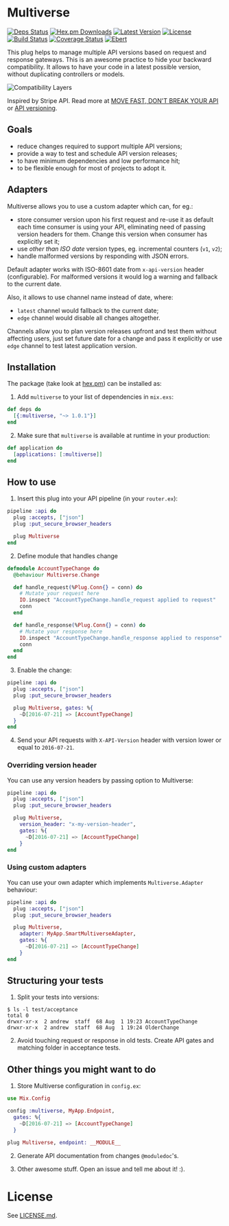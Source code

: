 # Multiverse

[![Deps Status](https://beta.hexfaktor.org/badge/all/github/Nebo15/multiverse.svg)](https://beta.hexfaktor.org/github/Nebo15/multiverse) [![Hex.pm Downloads](https://img.shields.io/hexpm/dw/multiverse.svg?maxAge=3600)](https://hex.pm/packages/multiverse) [![Latest Version](https://img.shields.io/hexpm/v/multiverse.svg?maxAge=3600)](https://hex.pm/packages/multiverse) [![License](https://img.shields.io/hexpm/l/multiverse.svg?maxAge=3600)](https://hex.pm/packages/multiverse) [![Build Status](https://travis-ci.org/Nebo15/multiverse.svg?branch=master)](https://travis-ci.org/Nebo15/multiverse) [![Coverage Status](https://coveralls.io/repos/github/Nebo15/multiverse/badge.svg?branch=master)](https://coveralls.io/github/Nebo15/multiverse?branch=master) [![Ebert](https://ebertapp.io/github/Nebo15/multiverse.svg)](https://ebertapp.io/github/Nebo15/multiverse)

This plug helps to manage multiple API versions based on request and response gateways. This is an awesome practice to hide your backward compatibility. It allows to have your code in a latest possible version, without duplicating controllers or models.

![Compatibility Layers](http://amberonrails.com/images/posts/move-fast-dont-break-your-api/compatibility-layers.png "Compatibility Layers")

Inspired by Stripe API. Read more at [MOVE FAST, DON'T BREAK YOUR API](http://amberonrails.com/move-fast-dont-break-your-api/) or [API versioning](https://stripe.com/blog/api-versioning).

## Goals

  - reduce changes required to support multiple API versions;
  - provide a way to test and schedule API version releases;
  - to have minimum dependencies and low performance hit;
  - to be flexible enough for most of projects to adopt it.

## Adapters

Multiverse allows you to use a custom adapter which can, for eg.:

  - store consumer version upon his first request and re-use it as default each time consumer is using your API, eliminating need of passing version headers for them. Change this version when consumer has explicitly set it;
  - use _other than ISO date_ version types, eg. incremental counters (`v1`, `v2`);
  - handle malformed versions by responding with JSON errors.

Default adapter works with ISO-8601 date from `x-api-version` header (configurable). For malformed versions it would log a warning and fallback to the current date.

Also, it allows to use channel name instead of date, where:

  - `latest` channel would fallback to the current date;
  - `edge` channel would disable all changes altogether.

Channels allow you to plan version releases upfront and test them without affecting users,
just set future date for a change and pass it explicitly or use `edge` channel to test latest
application version.

## Installation

The package (take look at [hex.pm](https://hex.pm/packages/multiverse)) can be installed as:

  1. Add `multiverse` to your list of dependencies in `mix.exs`:

  ```elixir
  def deps do
    [{:multiverse, "~> 1.0.1"}]
  end
  ```

  2. Make sure that `multiverse` is available at runtime in your production:

  ```elixir
  def application do
    [applications: [:multiverse]]
  end
  ```

## How to use

  1. Insert this plug into your API pipeline (in your ```router.ex```):

  ```elixir
  pipeline :api do
    plug :accepts, ["json"]
    plug :put_secure_browser_headers

    plug Multiverse
  end
  ```

  2. Define module that handles change

  ```elixir
  defmodule AccountTypeChange do
    @behaviour Multiverse.Change

    def handle_request(%Plug.Conn{} = conn) do
      # Mutate your request here
      IO.inspect "AccountTypeChange.handle_request applied to request"
      conn
    end

    def handle_response(%Plug.Conn{} = conn) do
      # Mutate your response here
      IO.inspect "AccountTypeChange.handle_response applied to response"
      conn
    end
  end
  ```

  3. Enable the change:

  ```elixir
  pipeline :api do
    plug :accepts, ["json"]
    plug :put_secure_browser_headers

    plug Multiverse, gates: %{
      ~D[2016-07-21] => [AccountTypeChange]
    }
  end
  ```

  4. Send your API requests with ```X-API-Version``` header with version lower or equal to ```2016-07-21```.

### Overriding version header

  You can use any version headers by passing option to Multiverse:

  ```elixir
  pipeline :api do
    plug :accepts, ["json"]
    plug :put_secure_browser_headers

    plug Multiverse,
      version_header: "x-my-version-header",
      gates: %{
        ~D[2016-07-21] => [AccountTypeChange]
      }
  end
  ```

### Using custom adapters

  You can use your own adapter which implements `Multiverse.Adapter` behaviour:

  ```elixir
  pipeline :api do
    plug :accepts, ["json"]
    plug :put_secure_browser_headers

    plug Multiverse,
      adapter: MyApp.SmartMultiverseAdapter,
      gates: %{
        ~D[2016-07-21] => [AccountTypeChange]
      }
  end
  ```

## Structuring your tests

  1. Split your tests into versions:

    $ ls -l test/acceptance
    total 0
    drwxr-xr-x  2 andrew  staff  68 Aug  1 19:23 AccountTypeChange
    drwxr-xr-x  2 andrew  staff  68 Aug  1 19:24 OlderChange

  2. Avoid touching request or response in old tests. Create API gates and matching folder in acceptance tests.

## Other things you might want to do

1. Store Multiverse configuration in `config.ex`:

  ```elixir
  use Mix.Config

  config :multiverse, MyApp.Endpoint,
    gates: %{
      ~D[2016-07-21] => [AccountTypeChange]
    }
  ```

  ```elixir
  plug Multiverse, endpoint: __MODULE__
  ```

2. Generate API documentation from changes `@moduledoc`'s.

3. Other awesome stuff. Open an issue and tell me about it! :).

# License

See [LICENSE.md](LICENSE.md).
